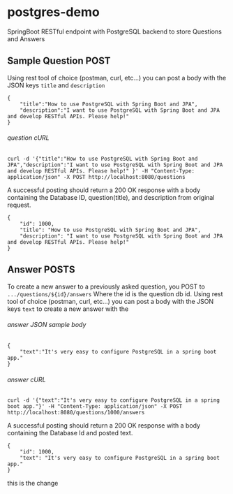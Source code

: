 # postgres-demo
SpringBoot RESTful endpoint with PostgreSQL backend to store Questions and Answers

## Sample Question POST
Using rest tool of choice (postman, curl, etc...) you can post a body with the JSON keys `title` and `description` 
```
{
	"title":"How to use PostgreSQL with Spring Boot and JPA",
	"description":"I want to use PostgreSQL with Spring Boot and JPA and develop RESTful APIs. Please help!"
}
```
###### question cURL
```
curl -d '{"title":"How to use PostgreSQL with Spring Boot and JPA","description":"I want to use PostgreSQL with Spring Boot and JPA and develop RESTful APIs. Please help!" }' -H "Content-Type: application/json" -X POST http://localhost:8080/questions
```

A successful posting should return a 200 OK response with a body containing the Database ID, question(title), and description from original request. 
```
{
    "id": 1000,
    "title": "How to use PostgreSQL with Spring Boot and JPA",
    "description": "I want to use PostgreSQL with Spring Boot and JPA and develop RESTful APIs. Please help!"
}
```


## Answer POSTS 
To create a new answer to a previously asked question, you POST to `.../questions/${id}/answers` Where the id is the question db id.
Using rest tool of choice (postman, curl, etc...) you can post a body with the JSON keys `text` to create a new answer with the 

###### answer JSON sample body
```
{
	"text":"It's very easy to configure PostgreSQL in a spring boot app."
}
```
###### answer cURL
```
curl -d '{"text":"It's very easy to configure PostgreSQL in a spring boot app."}' -H "Content-Type: application/json" -X POST http://localhost:8080/questions/1000/answers
```

A successful posting should return a 200 OK response with a body containing the Database Id and posted text.
```
{
    "id": 1000,
    "text": "It's very easy to configure PostgreSQL in a spring boot app."
}
```

this is the change